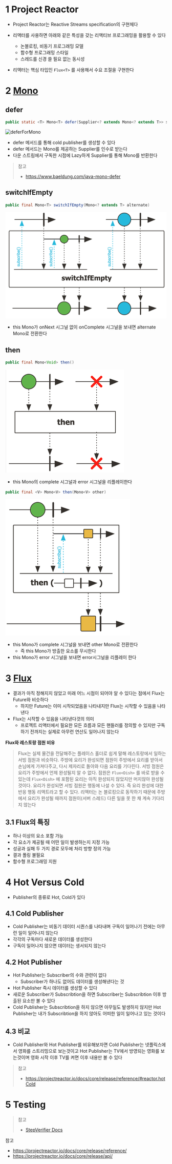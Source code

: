 # 1 Project Reactor

* Project Reactor는 Reactive Streams specification의 구현체다
* 리액터를 사용하면 아래와 같은 특성을 갖는 리액티브 프로그래밍을 활용할 수 있다
  * 논블로킹, 비동기 프로그래밍 모델
  * 함수형 프로그래밍 스타일
  * 스레드를 신경 쓸 필요 없는 동시성

* 리액터는 핵심 타입인 `Flux<T>` 를 사용해서 수요 조절을 구현한다



# 2 [Mono](https://projectreactor.io/docs/core/release/api/reactor/core/publisher/Mono.html)



## defer

```java
public static <T> Mono<T> defer(Supplier<? extends Mono<? extends T>> supplier)
```

![deferForMono](https://projectreactor.io/docs/core/release/api/reactor/core/publisher/doc-files/marbles/deferForMono.svg)

* defer 메서드를 통해 cold publisher를 생성할 수 있다
* defer 메서드는 Mono를 제공하는 Supplier를 인수로 받는다
* 다운 스트림에서 구독한 시점에 Lazy하게 Supplier를 통해 Mono를 반환한다

> 참고
>
> * https://www.baeldung.com/java-mono-defer





## switchIfEmpty

```java
public final Mono<T> switchIfEmpty(Mono<? extends T> alternate)
```

![image-20220524091637584](./images/switchIfEmpty.png)

* this Mono가 onNext 시그널 없이 onComplete 시그널을 보내면 alternate Mono로 전환한다



## then

```java
public final Mono<Void> then()
```

![image-20220524092004367](./images/then1.png)

* this Mono의 complete 시그널과 error 시그널을 리플레이한다



```java
public final <V> Mono<V> then(Mono<V> other)
```

![image-20220524091926215](./images/then2.png)

* this Mono가 complete 시그널을 보내면 other Mono로 전환한다
  * 즉 this Mono가 방출한 요소를 무시한다
* this Mono가 error 시그널을 보내면 error시그널을 리플레이 한다



# 3 [Flux](https://projectreactor.io/docs/core/release/api/reactor/core/publisher/Flux.html)

* 결과가 아직 정해지지 않았고 미래 어느 시점이 되어야 알 수 있다는 점에서 Flux는 Future와 비슷하다
  * 하지만 Future는 이미 시작되었음을 나타내지만 Flux는 시작할 수 있음을 나타낸다
* Flux는 시작할 수 있음을 나타낸다것의 의미
  * 프로젝트 리액터에서 필요한 모든 흐름과 모든 핸들러를 정의할 수 있지만 구독하기 전까지는 실제로 아무런 연산도 일어나지 않는다



**Flux와 레스토랑 점원 비유**

> Flux<T>는 실제 물건을 전달해주는 플레이스 홀더로 쉽게 말해 레스토랑에서 일하는 서빙 점원과 비슷하다. 주방에 요리가 완성되면 점원이 주방에서 요리를 받아서 손님에게 가져다주고, 다시 제자리로 돌아와 다음 요리를 기다린다. 서빙 점원은 요리가 주방에서 언제 완성될지 알 수 없다. 점원은 `Flux<Dish>` 를 바로 받을 수 있는데 `Flux<Dish>` 에 포함된 요리는 아직 완성되지 않았지만 머지않아 완성될 것이다. 요리가 완성되면 서빙 점원은 행동에 나설 수 있다. 즉 요리 완성에 대한 반응 행동 리액트라고 할 수 있다. 리액터는 논 블로킹으로 동작하기 때문에 주방에서 요리가 완성될 때까지 점원이(서버 스레드) 다른 일을 못 한 채 계속 기다리지 않는다



## 3.1 Flux의 특징

* 하나 이상의 요소 포함 가능
* 각 요소가 제공될 때 어떤 일이 발생하는지 지정 가능
* 성공과 실패 두 가지 경로 모두에 처리 방향 정의 가능
* 결과 폴링 불필요
* 함수형 프로그래밍 지원



# 4 Hot Versus Cold

* Publisher의 종류로 Hot, Cold가 있다



## 4.1 Cold Publisher

* Cold Publisher는 비동기 데이터 시퀀스를 나타내며 구독이 일어나기 전에는 아무런 일이 일어나지 않는다
* 각각의 구독마다 새로운 데이터를 생성한다
* 구독이 일어나지 않으면 데이터는 생서되지 않는다



## 4.2 Hot Publisher

* Hot Publisher는 Subscriber의 수와 관련이 없다
  * Subscriber가 하나도 없어도 데이터를 생성해낸다는 것
* Hot Publisher 즉시 데이터를 생성할 수 있다
* 새로운 Subscriber가 Subscribtion을 하면 Subscriber는 Subscribtion 이후 방출된 요소만 볼 수 있다
* Cold Publisher는 Subscribtion을 하지 않으면 아무일도 발생하지 않지만 Hot Publisher는 내가 Subscribtion을 하지 않아도 어떠한 일이 일어나고 있는 것이다



## 4.3 비교

* Cold Publisher와 Hot Publisher를 비유해보자면 Cold Publisher는 넷플릭스에서 영화를 스트리밍으로 보는것이고 Hot Publisher는 TV에서 방영되는 영화를 보는것이며 영화 시작 이후 TV를 켜면 이후 내용만 볼 수 있다



> 참고
>
> * https://projectreactor.io/docs/core/release/reference/#reactor.hotCold



# 5 Testing



> 참고
>
> * [StepVerifier Docs](https://projectreactor.io/docs/test/release/api/reactor/test/StepVerifier.html)



참고

* https://projectreactor.io/docs/core/release/reference/
* https://projectreactor.io/docs/core/release/api/